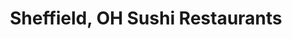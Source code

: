 ---
layout: city
title: Sheffield, OH Sushi Restaurants
permalink: /ohio/sheffield/
stateAbbr: OH
stateName: Ohio
cityName: Sheffield

---